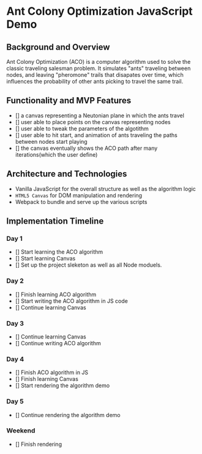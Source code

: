 # Ant Colony Optimization JavaScript Demo

## Background and Overview 

Ant Colony Optimization (ACO) is a computer algorithm used to solve the classic traveling salesman problem. 
It simulates "ants" traveling between nodes, and leaving "pheromone" trails that disapates over time, which influences the probability of other ants picking to travel the same trail.

## Functionality and MVP Features 

- [] a canvas representing a Neutonian plane in which the ants travel
- [] user able to place points on the canvas representing nodes
- [] user able to tweak the parameters of the algotithm
- [] user able to hit start, and animation of ants traveling the paths between nodes start playing 
- [] the canvas eventually shows the ACO path after many iterations(which the user define)

## Architecture and Technologies 

* Vanilla JavaScript for the overall structure as well as the algorithm logic
* `HTML5 Canvas` for DOM manipulation and rendering
* Webpack to bundle and serve up the various scripts

## Implementation Timeline

### Day 1
- [] Start learning the ACO algorithm
- [] Start learning Canvas
- [] Set up the project sleketon as well as all Node moduels.

### Day 2
- [] Finish learning ACO algorithm
- [] Start writing the ACO algorithm in JS code
- [] Continue learning Canvas

### Day 3
- [] Continue learning Canvas
- [] Continue writing ACO algorithm

### Day 4
- [] Finish ACO algorithm in JS
- [] Finish learning Canvas
- [] Start rendering the algorithm demo

### Day 5
- [] Continue rendering the algorithm demo

### Weekend
- [] Finish rendering